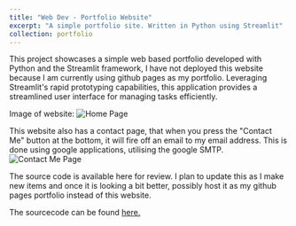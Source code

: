 ```yaml
---
title: "Web Dev - Portfolio Website"
excerpt: "A simple portfolio site. Written in Python using Streamlit"
collection: portfolio
---
```


This project showcases a simple web based portfolio developed with Python and the Streamlit framework, I have not deployed this website because I am currently using github pages as my portfolio. Leveraging Streamlit's rapid prototyping capabilities, this application provides a streamlined user interface for managing tasks efficiently.

Image of website: 
![Home Page](https://imgur.com/peBoVJI.jpg)

This website also has a contact page, that when you press the "Contact Me" button at the bottom, it will fire off an email to my email address. This is done using google applications, utilising the google SMTP.
![Contact Me Page](https://imgur.com/eTqZwyd.jpg)

The source code is available here for review. I plan to update this as I make new items and once it is looking a bit better, possibly host it as my github pages portfolio instead of this website.

The sourcecode can be found [here.](https://github.com/JackDKillelea/python-portfolio-website)
